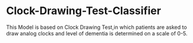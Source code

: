 # Clock-Drawing-Test-Classifier
This Model is based on Clock Drawing Test,in which patients are asked to draw analog clocks and level of dementia is determined on a scale of 0-5.
